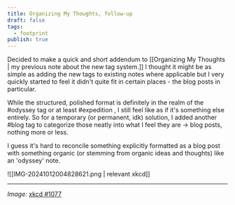 ```yaml
---
title: Organizing My Thoughts, follow-up
draft: false
tags:
  - footprint
publish: true
---
```



Decided to make a quick and short addendum to [[Organizing My Thoughts | my previous note about the new tag system.]] I thought it might be as simple as adding the new tags to existing notes where applicable but I very quickly started to feel it didn't quite fit in certain places - the blog posts in particular.

While the structured, polished format is definitely in the realm of the #odyssey tag or at least #expedition , I still feel like as if it's something else entirely. So for a temporary (or permanent, idk) solution, I added another #blog tag to categorize those neatly into what I feel they are -> blog posts, nothing more or less.

I guess it's hard to reconcile something explicitly formatted as a blog post with something organic (or stemming from organic ideas and thoughts) like an 'odyssey' note. 

![[IMG-20241012004828621.png | relevant xkcd]]

---
*Image:* [xkcd #1077](https://xkcd.com/1077/)
